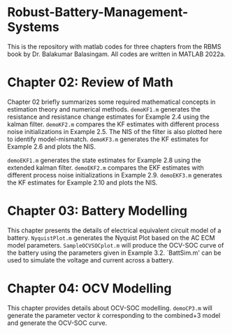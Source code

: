 # Robust-Battery-Management-Systems
This is the repository with matlab codes for three chapters from the RBMS book by Dr. Balakumar Balasingam.
All codes are written in MATLAB 2022a.

# Chapter 02: Review of Math
Chapter 02 briefly summarizes some required mathematical concepts in estimation theory and numerical methods. 
`demoKF1.m` generates the resistance and resistance change estimates for Example 2.4 using the kalman filter. 
`demoKF2.m` compares the KF estimates with different process noise initializations in Example 2.5. The NIS of the filter is also plotted here to identify model-mismatch. 
`demoKF3.m` generates the KF estimates for Example 2.6 and plots the NIS.

`demoEKF1.m` generates the state estimates for Example 2.8 using the extended kalman filter. 
`demoEKF2.m` compares the EKF estimates with different process noise initializations in Example 2.9. 
`demoEKF3.m` generates the KF estimates for Example 2.10 and plots the NIS.

# Chapter 03: Battery Modelling
This chapter presents the details of electrical equivalent circuit model of a battery. 
`NyquistPlot.m` generates the Nyquist Plot based on the AC ECM model parameters.
`SampleOCVSOCplot.m` will produce the OCV-SOC curve of the battery using the parameters given in Example 3.2.
`BattSim.m' can be used to simulate the voltage and current across a battery. 

# Chapter 04: OCV Modelling
This chapter provides details about OCV-SOC modelling.
`demoCP3.m` will generate the parameter vector $k$ corresponding to the combined+3 model and generate the OCV-SOC curve.
